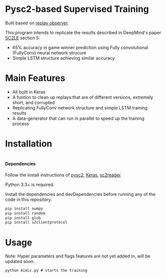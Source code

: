 # Pysc2-based Supervised Training

Built based on [replay observer](https://github.com/narhen/pysc2-replay).

This program intends to replicate the results described in DeepMind's paper [SC2LE](https://arxiv.org/pdf/1708.04782.pdf) section 5:
  - 65% accuracy in game winner prediction using Fully convolutional (FullyConv) neural network strucure
  - Simple LSTM structure achieving similar accuracy

# Main Features

  - All built in Keras
  - A funtion to clean up replays that are of different versions, extremely short, and corrupted
  - Replicating FullyConv network structure and simple LSTM training results
  - A data-generator that can run in parallel to speed up the training process



# Installation

#
#### Dependencies
Follow the install instructions of [pysc2](https://github.com/deepmind/pysc2), [Keras](https://keras.io/#installation), [sc2reader](https://github.com/GraylinKim/sc2reader)

Python 3.3+ is required.

Install the dependencies and devDependencies before running any of the code in this repository.

```cmd
pip install numpy
pip install random
pip install glob
pip install s2clientprotocol
```

# Usage
Note: Hyper parameters and flags features are not yet added in, will be updated soon.
```
python mimic.py # starts the training
```

